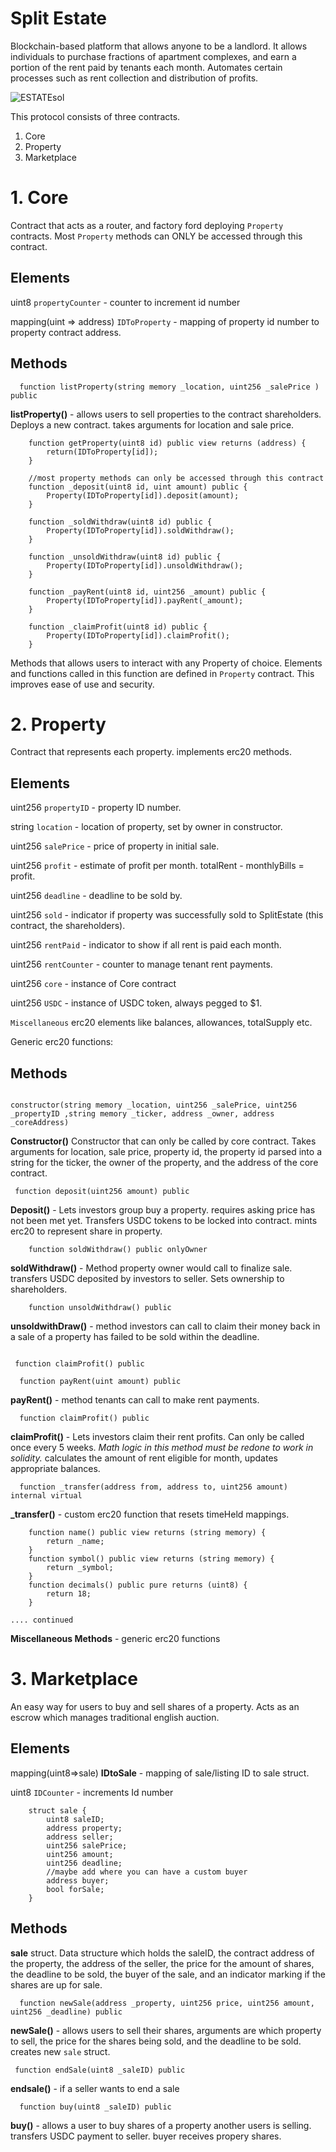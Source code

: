 # Split Estate
Blockchain-based platform that allows anyone to be a landlord. It allows individuals to purchase fractions of apartment complexes, and earn a portion of the rent paid by tenants each month. Automates certain processes such as rent collection and distribution of profits.

![ESTATEsol](https://user-images.githubusercontent.com/100609687/211189160-f1895ce1-4ab3-479b-accd-f31419759028.png)


This protocol consists of three contracts.
1. Core
2. Property
3. Marketplace

# 1. Core 
Contract that acts as a router, and factory ford deploying `Property` contracts. Most `Property` methods can ONLY be accessed through this contract.

<h2> Elements </h2>

uint8 `propertyCounter` - counter to increment id number

mapping(uint => address) `IDToProperty` -  mapping of property id number to property contract address.

<h2> Methods </h2>

```solidity
  function listProperty(string memory _location, uint256 _salePrice ) public 
```
**listProperty()** - allows users to sell properties to the contract shareholders. Deploys a new contract. takes arguments for location and sale price.

```solidity
    function getProperty(uint8 id) public view returns (address) {
        return(IDToProperty[id]);
    }

    //most property methods can only be accessed through this contract
    function _deposit(uint8 id, uint amount) public {
        Property(IDToProperty[id]).deposit(amount);
    }

    function _soldWithdraw(uint8 id) public {
        Property(IDToProperty[id]).soldWithdraw();
    }

    function _unsoldWithdraw(uint8 id) public {
        Property(IDToProperty[id]).unsoldWithdraw();
    }

    function _payRent(uint8 id, uint256 _amount) public {
        Property(IDToProperty[id]).payRent(_amount);
    }

    function _claimProfit(uint8 id) public {
        Property(IDToProperty[id]).claimProfit();
    }
```

Methods that allows users to interact with any Property of choice. Elements and functions called in this function are defined in `Property` contract. This improves ease of use and security.

# 2. Property
Contract that represents each property. implements erc20 methods.
<h2> Elements </h2>

uint256 `propertyID` - property ID number.

string `location` - location of property, set by owner in constructor.

uint256 `salePrice` - price of property in initial sale.

uint256 `profit` - estimate of profit per month. totalRent - monthlyBills = profit.

uint256 `deadline` - deadline to be sold by.

uint256 `sold` - indicator if property was successfully sold to SplitEstate (this contract, the shareholders).

uint256 `rentPaid` - indicator to show if all rent is paid each month.

uint256 `rentCounter` - counter to manage tenant rent payments.

uint256 `core` - instance of Core contract

uint256 `USDC` - instance of USDC token, always pegged to $1.

`Miscellaneous` erc20 elements like balances, allowances, totalSupply etc.


Generic erc20 functions:

<h2> Methods </h2>

```solidity

constructor(string memory _location, uint256 _salePrice, uint256 _propertyID ,string memory _ticker, address _owner, address _coreAddress) 
``` 
**Constructor()** Constructor that can only be called by core contract. Takes arguments for location, sale price, property id, the property id parsed into a string for the ticker, the owner of the property, and the address of the core contract.

```solidity
 function deposit(uint256 amount) public
```
**Deposit()** - Lets investors group buy a property. requires asking price has not been met yet. Transfers USDC tokens to be locked into contract. mints erc20 to represent share in property.


```solidity
    function soldWithdraw() public onlyOwner
```
**soldWithdraw()** - Method property owner would call to finalize sale. transfers USDC deposited by investors to seller. Sets ownership to shareholders.

```solidity
    function unsoldWithdraw() public
```
**unsoldwithDraw()** - method investors can call to claim their money back in a sale of a property has failed to be sold within the deadline.

```solidity

 function claimProfit() public

  function payRent(uint amount) public 
```
**payRent()** - method tenants can call to make rent payments.

```solidity
  function claimProfit() public
```
**claimProfit()** - Lets investors claim their rent profits. Can only be called once every 5 weeks. *Math logic in this method must be redone to work in solidity.*
calculates the amount of rent eligible for month, updates appropriate balances.

```solidity
  function _transfer(address from, address to, uint256 amount) internal virtual
```

**_transfer()** - custom erc20 function that resets timeHeld mappings.

```solidity
    function name() public view returns (string memory) {
        return _name;
    }
    function symbol() public view returns (string memory) {
        return _symbol;
    }
    function decimals() public pure returns (uint8) {
        return 18;
    }

.... continued
```

**Miscellaneous Methods** - generic erc20 functions 

# 3. Marketplace

An easy way for users to buy and sell shares of a property. Acts as an escrow which manages traditional english auction.

<h2> Elements </h2>

mapping(uint8=>sale) **IDtoSale** - mapping of sale/listing ID to sale struct.

uint8 `IDCounter` - increments Id number

```solidity
    struct sale {
        uint8 saleID;
        address property;
        address seller;
        uint256 salePrice;
        uint256 amount;
        uint256 deadline;
        //maybe add where you can have a custom buyer
        address buyer;
        bool forSale;
    }
```
<h2> Methods </h2>

**sale** struct. Data structure which holds the saleID, the contract address of the property, the address of the seller, the price for the amount of shares, the deadline to be sold, the buyer of the sale, and an indicator marking if the shares are up for sale.

```solidity
  function newSale(address _property, uint256 price, uint256 amount, uint256 _deadline) public
```

**newSale()** - allows users to sell their shares, arguments are which property to sell, the price for the shares being sold, and the deadline to be sold. creates new `sale` struct.

```solidity
 function endSale(uint8 _saleID) public
```
**endsale()** - if a seller wants to end a sale

```solidity
  function buy(uint8 _saleID) public
```

**buy()** - allows a user to buy shares of a property another users is selling. transfers USDC payment to seller. buyer receives propery shares.







